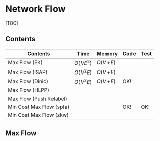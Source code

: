 # Network Flow



[TOC]



## Contents

| Contents                 | Time      | Memory       | Code | Test |
| ------------------------ | --------- | ------------ | ---- | ---- |
| Max Flow (EK)            | $O(VE^2)$ | $O(V\!+\!E)$ |      |      |
| Max Flow (ISAP)          | $O(V^2E)$ | $O(V\!+\!E)$ |      |      |
| Max Flow (Dinic)         | $O(V^2E)$ | $O(V\!+\!E)$ | OK!  |      |
| Max Flow (HLPP)          |           |              |      |      |
| Max Flow (Push Relabel)  |           |              |      |      |
| Min Cost Max Flow (spfa) |           |              | OK!  | OK!  |
| Min Cost Max Flow (zkw)  |           |              |      |      |



## Max Flow

